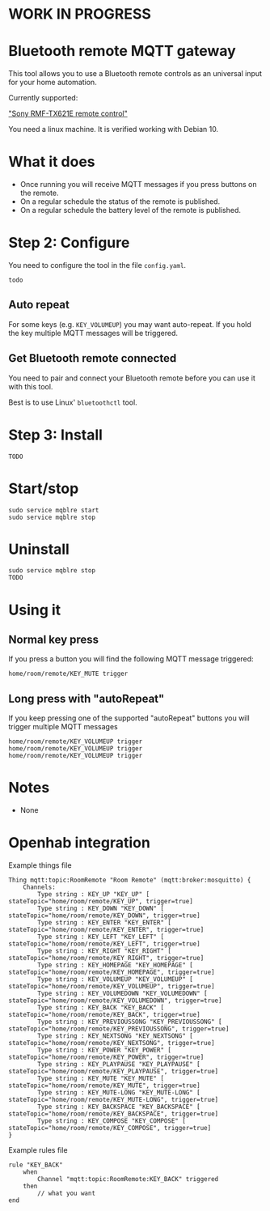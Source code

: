 # WORK IN PROGRESS

# Bluetooth remote MQTT gateway

This tool allows you to use a Bluetooth remote controls as an universal input for your home automation.

Currently supported:

["Sony RMF-TX621E remote control"](https://www.google.com/search?q=RMF-TX621E)

You need a linux machine. It is verified working with Debian 10.

# What it does
* Once running you will receive MQTT messages if you press buttons on the remote.
* On a regular schedule the status of the remote is published.
* On a regular schedule the battery level of the remote is published.

# Step 2: Configure
You need to configure the tool in the file `config.yaml`.

```
todo

```

## Auto repeat
For some keys (e.g. `KEY_VOLUMEUP`) you may want auto-repeat. If you hold the key multiple MQTT messages will be triggered.


## Get Bluetooth remote connected
You need to pair and connect your Bluetooth remote before you can use it with this tool.

Best is to use Linux' `bluetoothctl` tool.


# Step 3: Install
```
TODO
```

# Start/stop
```
sudo service mqblre start
sudo service mqblre stop
```

# Uninstall
```
sudo service mqblre stop
TODO
```

# Using it

## Normal key press
If you press a button you will find the following MQTT message triggered:

```
home/room/remote/KEY_MUTE trigger
```
## Long press with "autoRepeat"
If you keep pressing one of the supported "autoRepeat" buttons you will trigger multiple MQTT messages

```
home/room/remote/KEY_VOLUMEUP trigger
home/room/remote/KEY_VOLUMEUP trigger
home/room/remote/KEY_VOLUMEUP trigger
```


# Notes
* None


# Openhab integration

Example things file
```
Thing mqtt:topic:RoomRemote "Room Remote" (mqtt:broker:mosquitto) {
    Channels:
        Type string : KEY_UP "KEY_UP" [ stateTopic="home/room/remote/KEY_UP", trigger=true]
        Type string : KEY_DOWN "KEY_DOWN" [ stateTopic="home/room/remote/KEY_DOWN", trigger=true]
        Type string : KEY_ENTER "KEY_ENTER" [ stateTopic="home/room/remote/KEY_ENTER", trigger=true]
        Type string : KEY_LEFT "KEY_LEFT" [ stateTopic="home/room/remote/KEY_LEFT", trigger=true]
        Type string : KEY_RIGHT "KEY_RIGHT" [ stateTopic="home/room/remote/KEY_RIGHT", trigger=true]
        Type string : KEY_HOMEPAGE "KEY_HOMEPAGE" [ stateTopic="home/room/remote/KEY_HOMEPAGE", trigger=true]
        Type string : KEY_VOLUMEUP "KEY_VOLUMEUP" [ stateTopic="home/room/remote/KEY_VOLUMEUP", trigger=true]
        Type string : KEY_VOLUMEDOWN "KEY_VOLUMEDOWN" [ stateTopic="home/room/remote/KEY_VOLUMEDOWN", trigger=true]
        Type string : KEY_BACK "KEY_BACK" [ stateTopic="home/room/remote/KEY_BACK", trigger=true]
        Type string : KEY_PREVIOUSSONG "KEY_PREVIOUSSONG" [ stateTopic="home/room/remote/KEY_PREVIOUSSONG", trigger=true]
        Type string : KEY_NEXTSONG "KEY_NEXTSONG" [ stateTopic="home/room/remote/KEY_NEXTSONG", trigger=true]
        Type string : KEY_POWER "KEY_POWER" [ stateTopic="home/room/remote/KEY_POWER", trigger=true]
        Type string : KEY_PLAYPAUSE "KEY_PLAYPAUSE" [ stateTopic="home/room/remote/KEY_PLAYPAUSE", trigger=true]
        Type string : KEY_MUTE "KEY_MUTE" [ stateTopic="home/room/remote/KEY_MUTE", trigger=true]
        Type string : KEY_MUTE-LONG "KEY_MUTE-LONG" [ stateTopic="home/room/remote/KEY_MUTE-LONG", trigger=true]
        Type string : KEY_BACKSPACE "KEY_BACKSPACE" [ stateTopic="home/room/remote/KEY_BACKSPACE", trigger=true]
        Type string : KEY_COMPOSE "KEY_COMPOSE" [ stateTopic="home/room/remote/KEY_COMPOSE", trigger=true]        
}
```

Example rules file
```
rule "KEY_BACK"
    when
        Channel "mqtt:topic:RoomRemote:KEY_BACK" triggered
    then
        // what you want
end
```
